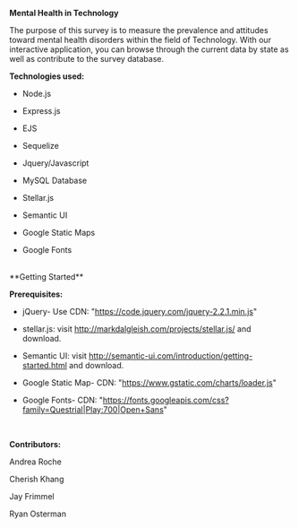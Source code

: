 **Mental Health in Technology**

The purpose of this survey is to measure the prevalence and attitudes toward mental health disorders within the field of Technology. With our interactive application, you can browse through the current data by state as well as contribute to the survey database.


**Technologies used:**

- Node.js

- Express.js

- EJS

- Sequelize

- Jquery/Javascript

- MySQL Database

- Stellar.js

- Semantic UI

- Google Static Maps 

- Google Fonts




<br>
**Getting Started**


**Prerequisites:**


- jQuery- Use CDN: "https://code.jquery.com/jquery-2.2.1.min.js"

- stellar.js: visit http://markdalgleish.com/projects/stellar.js/ and download.

- Semantic UI: visit http://semantic-ui.com/introduction/getting-started.html and download.

- Google Static Map- CDN: "https://www.gstatic.com/charts/loader.js"

- Google Fonts- CDN: "https://fonts.googleapis.com/css?family=Questrial|Play:700|Open+Sans"


<br>


**Contributors:**


Andrea Roche 

Cherish Khang

Jay Frimmel

Ryan Osterman


